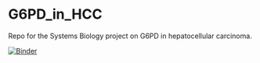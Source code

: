 # G6PD_in_HCC
Repo for the Systems Biology project on G6PD in hepatocellular carcinoma.

[![Binder](https://mybinder.org/badge_logo.svg)](https://mybinder.org/v2/gh/noelleang/G6PD_in_HCC/master)
